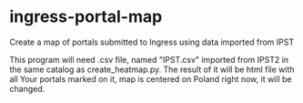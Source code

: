 # ingress-portal-map
Create a map of portals submitted to Ingress using data imported from IPST

This program will need .csv file, named "IPST.csv" imported from IPST2 in the same catalog as create_heatmap.py.
The result of it will be html file with all Your portals marked on it, map is centered on Poland right now, it will be changed.
